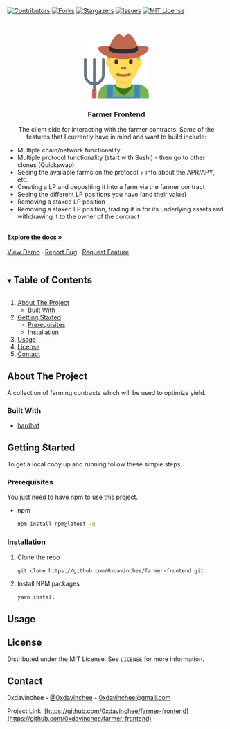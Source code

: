 <!-- PROJECT SHIELDS -->
<!--
*** I'm using markdown "reference style" links for readability.
*** Reference links are enclosed in brackets [ ] instead of parentheses ( ).
*** See the bottom of this document for the declaration of the reference variables
*** for contributors-url, forks-url, etc. This is an optional, concise syntax you may use.
*** https://www.markdownguide.org/basic-syntax/#reference-style-links
-->
[![Contributors][contributors-shield]][contributors-url]
[![Forks][forks-shield]][forks-url]
[![Stargazers][stars-shield]][stars-url]
[![Issues][issues-shield]][issues-url]
[![MIT License][license-shield]][license-url]



<!-- PROJECT LOGO -->
<br />
<p align="center">
  <a href="https://github.com/0xdavinchee/farmer-frontend">
    <img src="images/logo.png" alt="Logo" width="150">
  </a>

  <h3 align="center">Farmer Frontend</h3>

  <p align="center">
    The client side for interacting with the farmer contracts. Some of the features that I currently have in mind and want to build include:
    <ul>
      <li>Multiple chain/network functionality.</li>
      <li>Multiple protocol functionality (start with Sushi) - then go to other clones (Quickswap)</li>
      <li>Seeing the available farms on the protocol + info about the APR/APY, etc.</li>
      <li>Creating a LP and depositing it into a farm via the farmer contract</li>
      <li>Seeing the different LP positions you have (and their value)</li>
      <li>Removing a staked LP position</li>
      <li>Removing a staked LP position, trading it in for its underlying assets and withdrawing it to the owner of the contract</li>
    </ul>
    <br />
    <a href="https://github.com/0xdavinchee/farmer-frontend"><strong>Explore the docs »</strong></a>
    <br />
    <br />
    <a href="https://github.com/0xdavinchee/farmer-frontend">View Demo</a>
    ·
    <a href="https://github.com/0xdavinchee/farmer-frontend/issues">Report Bug</a>
    ·
    <a href="https://github.com/0xdavinchee/farmer-frontend/issues">Request Feature</a>
  </p>
</p>



<!-- TABLE OF CONTENTS -->
<details open="open">
  <summary><h2 style="display: inline-block">Table of Contents</h2></summary>
  <ol>
    <li>
      <a href="#about-the-project">About The Project</a>
      <ul>
        <li><a href="#built-with">Built With</a></li>
      </ul>
    </li>
    <li>
      <a href="#getting-started">Getting Started</a>
      <ul>
        <li><a href="#prerequisites">Prerequisites</a></li>
        <li><a href="#installation">Installation</a></li>
      </ul>
    </li>
    <li><a href="#usage">Usage</a></li>
    <li><a href="#license">License</a></li>
    <li><a href="#contact">Contact</a></li>
  </ol>
</details>



<!-- ABOUT THE PROJECT -->
## About The Project

<!-- [![Product Name Screen Shot][product-screenshot]](https://example.com) -->

A collection of farming contracts which will be used to optimize yield.

### Built With

* [hardhat](https://hardhat.org)



<!-- GETTING STARTED -->
## Getting Started

To get a local copy up and running follow these simple steps.

### Prerequisites

You just need to have npm to use this project.
* npm
  ```sh
  npm install npm@latest -g
  ```

### Installation

1. Clone the repo
   ```sh
   git clone https://github.com/0xdavinchee/farmer-frontend.git
   ```
2. Install NPM packages
   ```sh
   yarn install
   ```



<!-- USAGE EXAMPLES -->
## Usage

<!-- LICENSE -->
## License

Distributed under the MIT License. See `LICENSE` for more information.



<!-- CONTACT -->
## Contact

0xdavinchee - [@0xdavinchee](https://twitter.com/0xdavinchee) - 0xdavinchee@gmail.com

Project Link: [https://github.com/0xdavinchee/farmer-frontend](https://github.com/0xdavinchee/farmer-frontend)

<!-- MARKDOWN LINKS & IMAGES -->
<!-- https://www.markdownguide.org/basic-syntax/#reference-style-links -->
[contributors-shield]: https://img.shields.io/github/contributors/0xdavinchee/farmer-frontend.svg?style=for-the-badge
[contributors-url]: https://github.com/0xdavinchee/farmer-frontend/graphs/contributors
[forks-shield]: https://img.shields.io/github/forks/0xdavinchee/farmer-frontend.svg?style=for-the-badge
[forks-url]: https://github.com/0xdavinchee/farmer-frontend/network/members
[stars-shield]: https://img.shields.io/github/stars/0xdavinchee/farmer-frontend.svg?style=for-the-badge
[stars-url]: https://github.com/0xdavinchee/farmer-frontend/stargazers
[issues-shield]: https://img.shields.io/github/issues/0xdavinchee/farmer-frontend.svg?style=for-the-badge
[issues-url]: https://github.com/0xdavinchee/farmer-frontend/issues
[license-shield]: https://img.shields.io/github/license/0xdavinchee/farmer-frontend.svg?style=for-the-badge
[license-url]: https://github.com/0xdavinchee/farmer-frontend/blob/master/LICENSE.txt
[linkedin-shield]: https://img.shields.io/badge/-LinkedIn-black.svg?style=for-the-badge&logo=linkedin&colorB=555